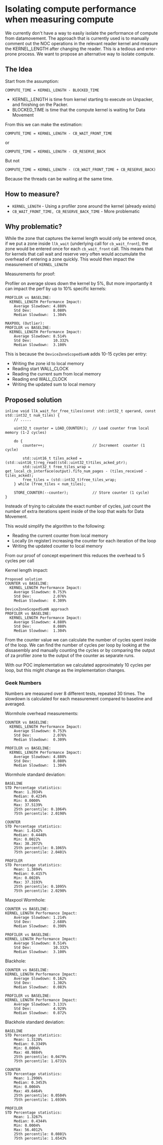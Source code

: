 # Isolating compute performance when measuring compute

We currently don't have a way to easily isolate the performance of compute from datamovement.
The approach that is currently used is to manually comment out the NOC operations in the
relevant reader kernel and measure the KERNEL_LENGTH after changing the reader. This is a
tedious and error-prone process. We want to propose an alternative way to isolate compute.

## The Idea

Start from the assumption:

```
COMPUTE_TIME = KERNEL_LENGTH - BLOCKED_TIME
```

- KERNEL_LENGTH is time from kernel starting to execute on Unpacker, and finishing on the Packer.
- BLOCKED_TIME is time that the compute kernel is waiting for Data Movement

From this we can make the estimation:

```
COMPUTE_TIME = KERNEL_LENGTH - CB_WAIT_FRONT_TIME
```

or

```
COMPUTE_TIME = KERNEL_LENGTH - CB_RESERVE_BACK
```

But not

```
COMPUTE_TIME = KERNEL_LENGTH - (CB_WAIT_FRONT_TIME + CB_RESERVE_BACK)
```

Because the threads can be waiting at the same time.

## How to measure?

- `KERNEL_LENGTH` - Using a profiler zone around the kernel (already exists)
- `CB_WAIT_FRONT_TIME, CB_RESERVE_BACK_TIME` - More problematic

## Why problematic?
While the zone that captures the kernel length would only be entered once, if we put a zone inside
`llk_wait` (underlying call for `cb_wait_front`), the zone would be entered once for each
`cb_wait_front` call. This means that for kernels that call wait and reserve very often would
accumulate the overhead of entering a zone quickly. This would then impact the measurement of
`KERNEL_LENGTH`

Measurements for proof:

Profiler on average slows down the kernel by 5%, But more importantly it can impact the perf by up
to 10% specific kernels:
```
PROFILER vs BASELINE:
  KERNEL_LENGTH Performance Impact:
    Average Slowdown: 4.880%
    Std Dev:          8.080%
    Median Slowdown:  1.304%

MAXPOOL (Outlier):
PROFILER vs BASELINE:
  KERNEL_LENGTH Performance Impact:
    Average Slowdown: 8.514%
    Std Dev:          10.332%
    Median Slowdown:  3.100%
```

This is because the `DeviceZoneScopedSumN` adds 10-15 cycles per entry:
- Writing the zone id to local memory
- Reading start WALL_CLOCK
- Reading the current sum from local memory
- Reading end WALL_CLOCK
- Writing the updated sum to local memory

## Proposed solution

```
inline void llk_wait_for_free_tiles(const std::int32_t operand, const std::int32_t num_tiles) {
    // .....

    uint32_t counter = LOAD_COUNTER();  // Load counter from local memory (1-2 cycles)

    do {
        counter++;                      // Increment  counter (1 cycle)

        std::uint16_t tiles_acked = (std::uint16_t)reg_read((std::uint32_t)tiles_acked_ptr);
        std::uint32_t free_tiles_wrap = get_local_cb_interface(output).fifo_num_pages - (tiles_received - tiles_acked);
        free_tiles = (std::int32_t)free_tiles_wrap;
    } while (free_tiles < num_tiles);

    STORE_COUNTER(--counter);           // Store counter (1 cycle)
}

```


Insteadx of trying to calculate the exact number of cycles, just count the number of extra
iterations spent inside of the loop that waits for Data Movement.

This would simplify the algorithm to the following:
- Reading the current counter from local memory
- Locally (in register) increasing the counter for each iteration of the loop
- Writing the updated counter to local memory

From our proof of concept experiment this reduces the overhead to 5 cycles per call

Kernel length impact:

```
Proposed solution
COUNTER vs BASELINE:
  KERNEL_LENGTH Performance Impact:
    Average Slowdown: 0.753%
    Std Dev:          2.076%
    Median Slowdown:  0.309%

DeviceZoneScopedSumN approach
PROFILER vs BASELINE:
  KERNEL_LENGTH Performance Impact:
    Average Slowdown: 4.880%
    Std Dev:          8.080%
    Median Slowdown:  1.304%
```

From the counter value we can calculate the number of cycles spent inside of the loop. We can find
the number of cycles per loop by looking at the dissasembly and manually counting the cycles or
by comparing the output of za profiler zone to the output of the counter as separate runs.

With our POC implementation we calculated approximately 10 cycles per loop, but this might change
as the implementation changes.

### Geek Numbers

Numbers are measured over 8 different tests, repeated 30 times. The slowdown is calculated for
each measurement compared to baseline and averaged.

Wormhole overhead measurements:
```
COUNTER vs BASELINE:
  KERNEL_LENGTH Performance Impact:
    Average Slowdown: 0.753%
    Std Dev:          2.076%
    Median Slowdown:  0.309%

PROFILER vs BASELINE:
  KERNEL_LENGTH Performance Impact:
    Average Slowdown: 4.880%
    Std Dev:          8.080%
    Median Slowdown:  1.304%
```

Wormhole standard deviation:
```
BASELINE
STD Percentage statistics:
    Mean: 1.3934%
    Median: 0.4234%
    Min: 0.0000%
    Max: 37.5139%
    25th percentile: 0.1064%
    75th percentile: 2.0198%

COUNTER
STD Percentage statistics:
    Mean: 1.4142%
    Median: 0.4448%
    Min: 0.0022%
    Max: 38.2072%
    25th percentile: 0.1065%
    75th percentile: 2.0401%

PROFILER
STD Percentage statistics:
    Mean: 1.3894%
    Median: 0.4157%
    Min: 0.0028%
    Max: 37.3193%
    25th percentile: 0.1095%
    75th percentile: 2.0290%
```

Maxpool Wormhole:
```
COUNTER vs BASELINE:
KERNEL_LENGTH Performance Impact:
    Average Slowdown: 1.214%
    Std Dev:          2.688%
    Median Slowdown:  0.390%

PROFILER vs BASELINE:
KERNEL_LENGTH Performance Impact:
    Average Slowdown: 8.514%
    Std Dev:          10.332%
    Median Slowdown:  3.100%
```

Blackhole:
```
COUNTER vs BASELINE:
KERNEL_LENGTH Performance Impact:
    Average Slowdown: 0.162%
    Std Dev:          1.302%
    Median Slowdown:  0.083%

PROFILER vs BASELINE:
KERNEL_LENGTH Performance Impact:
    Average Slowdown: 3.131%
    Std Dev:          4.929%
    Median Slowdown:  0.872%
```

Blackhole standard deviation:
```
BASELINE
STD Percentage statistics:
    Mean: 1.3128%
    Median: 0.3349%
    Min: 0.0004%
    Max: 48.9884%
    25th percentile: 0.0479%
    75th percentile: 1.6731%

COUNTER
STD Percentage statistics:
    Mean: 1.2996%
    Median: 0.3453%
    Min: 0.0004%
    Max: 49.6464%
    25th percentile: 0.0504%
    75th percentile: 1.6936%

PROFILER
STD Percentage statistics:
    Mean: 1.3267%
    Median: 0.4344%
    Min: 0.0004%
    Max: 56.4012%
    25th percentile: 0.0801%
    75th percentile: 1.6543%
```